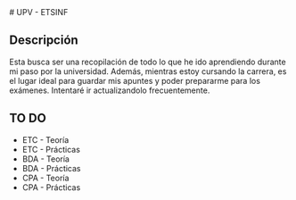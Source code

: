 <section>
# UPV - ETSINF

## Descripción

Esta busca ser una recopilación de todo lo que he ido aprendiendo durante mi paso por la universidad. Además, mientras estoy cursando la carrera, es el lugar ideal para guardar mis apuntes y poder prepararme para los exámenes. Intentaré ir actualizandolo frecuentemente.

## TO DO

* ETC - Teoría
* ETC - Prácticas
* BDA - Teoría
* BDA - Prácticas
* CPA - Teoría
* CPA - Prácticas
</section>
